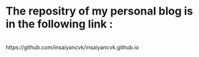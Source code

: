 <html>
  <body>
    <h1>The repositry of my personal blog is in the following link : </h1><br>
        https://github.com/insaiyancvk/insaiyancvk.github.io 
  </body>
</html>
